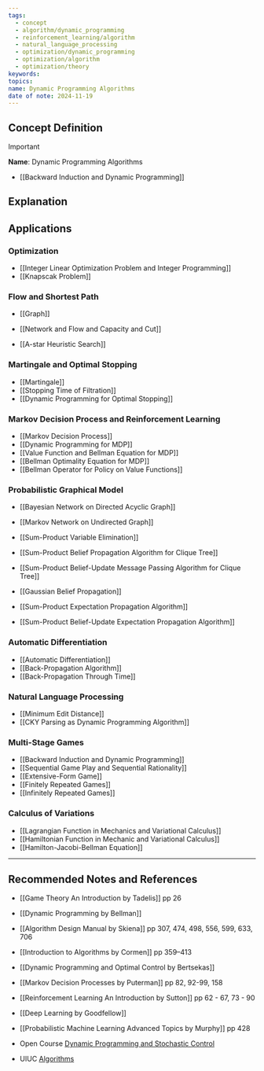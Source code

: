```yaml
---
tags:
  - concept
  - algorithm/dynamic_programming
  - reinforcement_learning/algorithm
  - natural_language_processing
  - optimization/dynamic_programming
  - optimization/algorithm
  - optimization/theory
keywords: 
topics: 
name: Dynamic Programming Algorithms
date of note: 2024-11-19
---
```


## Concept Definition

>[!important]
>**Name**: Dynamic Programming Algorithms



- [[Backward Induction and Dynamic Programming]]

## Explanation



## Applications


### Optimization

- [[Integer Linear Optimization Problem and Integer Programming]]
- [[Knapscak Problem]]


### Flow and Shortest Path

- [[Graph]]
- [[Network and Flow and Capacity and Cut]]

- [[A-star Heuristic Search]]


### Martingale and Optimal Stopping

- [[Martingale]]
- [[Stopping Time of Filtration]]
- [[Dynamic Programming for Optimal Stopping]]


### Markov Decision Process and Reinforcement Learning

- [[Markov Decision Process]]
- [[Dynamic Programming for MDP]]
- [[Value Function and Bellman Equation for MDP]]
- [[Bellman Optimality Equation for MDP]]
- [[Bellman Operator for Policy on Value Functions]]


### Probabilistic Graphical Model

- [[Bayesian Network on Directed Acyclic Graph]]
- [[Markov Network on Undirected Graph]]

- [[Sum-Product Variable Elimination]]
- [[Sum-Product Belief Propagation Algorithm for Clique Tree]]
- [[Sum-Product Belief-Update Message Passing Algorithm for Clique Tree]]
- [[Gaussian Belief Propagation]]
- [[Sum-Product Expectation Propagation Algorithm]]
- [[Sum-Product Belief-Update Expectation Propagation Algorithm]]


### Automatic Differentiation

- [[Automatic Differentiation]]
- [[Back-Propagation Algorithm]]
- [[Back-Propagation Through Time]]


### Natural Language Processing

- [[Minimum Edit Distance]]
- [[CKY Parsing as Dynamic Programming Algorithm]]


### Multi-Stage Games

- [[Backward Induction and Dynamic Programming]]
- [[Sequential Game Play and Sequential Rationality]]
- [[Extensive-Form Game]]
- [[Finitely Repeated Games]]
- [[Infinitely Repeated Games]]

### Calculus of Variations

- [[Lagrangian Function in Mechanics and Variational Calculus]]
- [[Hamiltonian Function in Mechanic and Variational Calculus]]
- [[Hamilton-Jacobi-Bellman Equation]]



-----------
##  Recommended Notes and References


- [[Game Theory An Introduction by Tadelis]] pp 26

- [[Dynamic Programming by Bellman]]
- [[Algorithm Design Manual by Skiena]] pp 307, 474, 498, 556, 599, 633, 706
- [[Introduction to Algorithms by Cormen]] pp 359–413
- [[Dynamic Programming and Optimal Control by Bertsekas]]

- [[Markov Decision Processes by Puterman]] pp 82, 92-99, 158
- [[Reinforcement Learning An Introduction by Sutton]] pp 62 - 67, 73 - 90

- [[Deep Learning by Goodfellow]]
- [[Probabilistic Machine Learning Advanced Topics by Murphy]] pp 428


- Open Course [Dynamic Programming and Stochastic Control](https://ocw.mit.edu/courses/6-231-dynamic-programming-and-stochastic-control-fall-2015/)
- UIUC  [Algorithms](http://jeffe.cs.illinois.edu/teaching/algorithms/book/Algorithms-JeffE.pdf)

